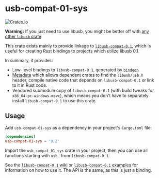 # usb-compat-01-sys
[![Crates.io](https://img.shields.io/crates/v/usb-compat-01-sys)](https://crates.io/crates/usb-compat-01-sys)

**Warning:** If you just need to use libusb, you might be better off with [any other `libusb` crate](https://crates.io/search?q=libusb).

This crate exists mainly to provide linkage to [`libusb-compat-0.1`](https://github.com/alexrsagen/libusb-compat-0.1), which is useful for creating Rust bindings to projects which utilize libusb 0.1.

In summary, it provides:
- Low-level bindings to `libusb-compat-0.1`, generated by [`bindgen`](https://crates.io/crates/bindgen)
- [Metadata](https://doc.rust-lang.org/cargo/reference/build-scripts.html#the-links-manifest-key) which allows dependent crates to find the `libusb/usb.h` header, compile native code that depends on `libusb-compat-0.1` or link to it in Rust code.
- Vendored submodule copy of `libusb-compat-0.1` (with build tweaks for `x86_64-pc-windows-msvc`), which means you don't have to separately install `libusb-compat-0.1` to use this crate.

## Usage
Add `usb-compat-01-sys` as a dependency in your project's `Cargo.toml` file:
```toml
[dependencies]
usb-compat-01-sys = "0.2"
```

Import the `usb_compat_01_sys` crate in your project, then you can use all functions starting with `usb_` from `libusb-compat-0.1`.

See the [`libusb-compat-0.1` wiki](https://github.com/libusb/libusb-compat-0.1/wiki) or [`libusb-compat-0.1` examples](https://github.com/libusb/libusb-compat-0.1/tree/v0.1.7/examples) for information on how to use it. The API is the same, as this is just a binding.
